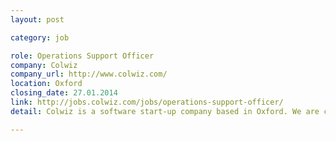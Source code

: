 ```yaml
---
layout: post

category: job

role: Operations Support Officer
company: Colwiz
company_url: http://www.colwiz.com/
location: Oxford
closing_date: 27.01.2014
link: http://jobs.colwiz.com/jobs/operations-support-officer/
detail: Colwiz is a software start-up company based in Oxford. We are currently recruiting a proactive and highly organised full-time Operations Support Officer to start working as soon as possible from our office in Summertown.

---
```

